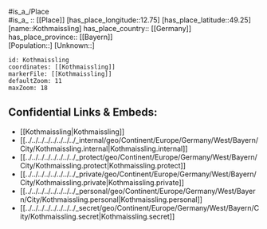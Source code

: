 ﻿---
location: [49.25,12.75] 
mapzoom: [7,12] 
mapmarker: city 
type: City
tags:
- geo/City


SpocWebEntityId: 31593
isDeleted: false
confidential: public

---
#is_a_/Place  
#is_a_ :: [[Place]] 
[has_place_longitude::12.75] 
[has_place_latitude::49.25] 
[name::Kothmaissling] 
has_place_country:: [[Germany]]  
has_place_province:: [[Bayern]]  
[Population::] 
[Unknown::] 


```leaflet
id: Kothmaissling
coordinates: [[Kothmaissling]] 
markerFile: [[Kothmaissling]] 
defaultZoom: 11 
maxZoom: 18
```


## Confidential Links & Embeds: 
- [[Kothmaissling|Kothmaissling]]  
- [[../../../../../../../../_internal/geo/Continent/Europe/Germany/West/Bayern/City/Kothmaissling.internal|Kothmaissling.internal]] 
- [[../../../../../../../../_protect/geo/Continent/Europe/Germany/West/Bayern/City/Kothmaissling.protect|Kothmaissling.protect]] 
- [[../../../../../../../../_private/geo/Continent/Europe/Germany/West/Bayern/City/Kothmaissling.private|Kothmaissling.private]] 
- [[../../../../../../../../_personal/geo/Continent/Europe/Germany/West/Bayern/City/Kothmaissling.personal|Kothmaissling.personal]] 
- [[../../../../../../../../_secret/geo/Continent/Europe/Germany/West/Bayern/City/Kothmaissling.secret|Kothmaissling.secret]] 
